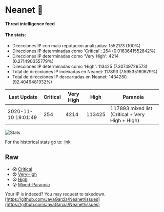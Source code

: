 # Neanet :hocho:
#### Threat intelligence feed
#### The stats:

- Direcciones IP con mala reputacion analizadas: 1552173 (100%)
- Direcciones IP determinadas como 'Critical':  254 (0.0163641552842%)
- Direcciones IP determinadas como 'Very High':  4214 (0.271490355779%)
- Direcciones IP determinadas como 'High':  113425 (7.30749729573)
- Total de direcciones IP indexadas en Neanet:  117893 (7.59535180679%)
- Total de direcciones IP descartadas en Neanet:  1434280 (92.4046481932%)

| Last Update | Critical | Very High | High | Paranoia |
| --- | --- | --- | --- | --- |
| 2020-11-10 19:01:49 | 254 | 4214 | 113425 | 117893 mixed list (Critical + Very High + High)|

![Stats](https://docs.google.com/spreadsheets/d/e/2PACX-1vSnaNMIXVabIpDJjufMlzH7poXnshF3mgd8Is1g9ytUEzVsP5my4Trn8f-xkoLLQ38xpL3HtmUexLo6/pubchart?oid=501124687&format=image)

For the historical stats go to: [link](/stats.csv)
## Raw
- :scream: [Critical](https://raw.githubusercontent.com/JavaGarcia/Neanet/master/blacklists/neanet_critical.txt)
- :fearful: [VeryHigh](https://raw.githubusercontent.com/JavaGarcia/Neanet/master/blacklists/neanet_veryHigh.txtt)
- :frowning: [High](https://raw.githubusercontent.com/JavaGarcia/Neanet/master/blacklists/neanet_high.txt)
- :dizzy_face: [Mixed-Paranoia](https://raw.githubusercontent.com/JavaGarcia/Neanet/master/blacklists/neanet_all.txt)


Your IP is indexed? You may request to takedown. [https://github.com/JavaGarcia/Neanet/issues](https://github.com/JavaGarcia/Neanet/issues)































































































































































































































































































































































































































































































































































































































































































































































































































































































































































































































































































































































































































































































































































































































































































































































































































































































































































































































































































































































































































































































































